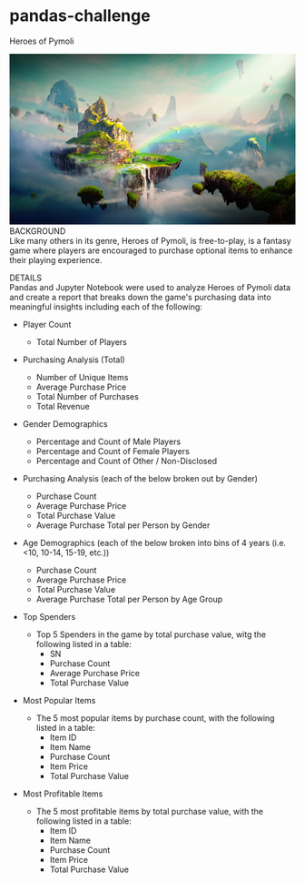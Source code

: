 # pandas-challenge
Heroes of Pymoli
<div style="text-align:center"><img src="static/images/Fantasy.png" width="1000" height="300"/></div>
BACKGROUND<br>
Like many others in its genre, Heroes of Pymoli, is free-to-play, is a fantasy game where players are encouraged to purchase optional items to enhance their playing experience. 

DETAILS<br>
Pandas and Jupyter Notebook were used to analyze Heroes of Pymoli data and create a report that breaks down the game's purchasing data into meaningful insights including each of the following:

- Player Count
  - Total Number of Players<br>

- Purchasing Analysis (Total)
  - Number of Unique Items
  - Average Purchase Price
  - Total Number of Purchases
  - Total Revenue<br>

- Gender Demographics
  - Percentage and Count of Male Players
  - Percentage and Count of Female Players
  - Percentage and Count of Other / Non-Disclosed<br>

- Purchasing Analysis (each of the below broken out by Gender)
  - Purchase Count
  - Average Purchase Price
  - Total Purchase Value
  - Average Purchase Total per Person by Gender<br>

- Age Demographics (each of the below broken into bins of 4 years (i.e. <10, 10-14, 15-19, etc.))
  - Purchase Count
  - Average Purchase Price
  - Total Purchase Value
  - Average Purchase Total per Person by Age Group<br>

- Top Spenders
  - Top 5 Spenders in the game by total purchase value, witg the following listed in a table:
    - SN
    - Purchase Count
    - Average Purchase Price
    - Total Purchase Value<br>

- Most Popular Items
  - The 5 most popular items by purchase count, with the following listed in a table:
    - Item ID
    - Item Name
    - Purchase Count
    - Item Price
    - Total Purchase Value<br>

- Most Profitable Items
  - The 5 most profitable items by total purchase value, with the following listed in a table:
    - Item ID
    - Item Name
    - Purchase Count
    - Item Price
    - Total Purchase Value
